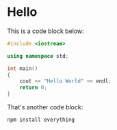 # Hello

This is a code block below:

```cpp
#include <iostream>

using namespace std;

int main() 
{
    cout << "Hello World" << endl;
    return 0;
}
```

That's another code block:

```sh
npm install everything
```
